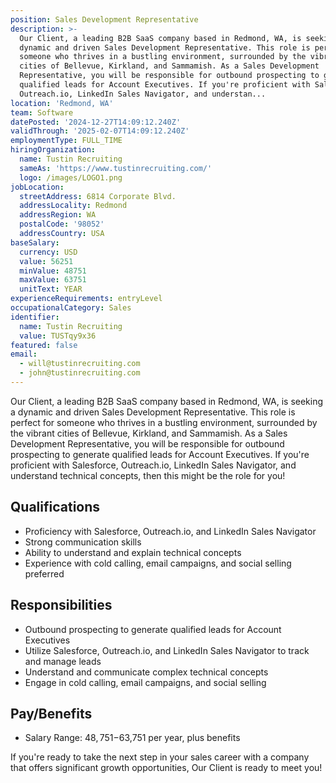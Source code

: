 ```yaml
---
position: Sales Development Representative
description: >-
  Our Client, a leading B2B SaaS company based in Redmond, WA, is seeking a
  dynamic and driven Sales Development Representative. This role is perfect for
  someone who thrives in a bustling environment, surrounded by the vibrant
  cities of Bellevue, Kirkland, and Sammamish. As a Sales Development
  Representative, you will be responsible for outbound prospecting to generate
  qualified leads for Account Executives. If you're proficient with Salesforce,
  Outreach.io, LinkedIn Sales Navigator, and understan...
location: 'Redmond, WA'
team: Software
datePosted: '2024-12-27T14:09:12.240Z'
validThrough: '2025-02-07T14:09:12.240Z'
employmentType: FULL_TIME
hiringOrganization:
  name: Tustin Recruiting
  sameAs: 'https://www.tustinrecruiting.com/'
  logo: /images/LOGO1.png
jobLocation:
  streetAddress: 6814 Corporate Blvd.
  addressLocality: Redmond
  addressRegion: WA
  postalCode: '98052'
  addressCountry: USA
baseSalary:
  currency: USD
  value: 56251
  minValue: 48751
  maxValue: 63751
  unitText: YEAR
experienceRequirements: entryLevel
occupationalCategory: Sales
identifier:
  name: Tustin Recruiting
  value: TUSTqy9x36
featured: false
email:
  - will@tustinrecruiting.com
  - john@tustinrecruiting.com
---
```




Our Client, a leading B2B SaaS company based in Redmond, WA, is seeking a dynamic and driven Sales Development Representative. This role is perfect for someone who thrives in a bustling environment, surrounded by the vibrant cities of Bellevue, Kirkland, and Sammamish. As a Sales Development Representative, you will be responsible for outbound prospecting to generate qualified leads for Account Executives. If you're proficient with Salesforce, Outreach.io, LinkedIn Sales Navigator, and understand technical concepts, then this might be the role for you!

## Qualifications

- Proficiency with Salesforce, Outreach.io, and LinkedIn Sales Navigator
- Strong communication skills
- Ability to understand and explain technical concepts
- Experience with cold calling, email campaigns, and social selling preferred

## Responsibilities

- Outbound prospecting to generate qualified leads for Account Executives
- Utilize Salesforce, Outreach.io, and LinkedIn Sales Navigator to track and manage leads
- Understand and communicate complex technical concepts
- Engage in cold calling, email campaigns, and social selling

## Pay/Benefits

- Salary Range: $48,751-$63,751 per year, plus benefits

If you're ready to take the next step in your sales career with a company that offers significant growth opportunities, Our Client is ready to meet you!
